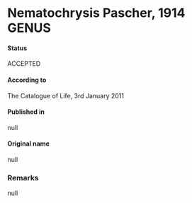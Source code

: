 Nematochrysis Pascher, 1914 GENUS
=======

#### Status
ACCEPTED

#### According to
The Catalogue of Life, 3rd January 2011

#### Published in
null

#### Original name
null

### Remarks
null